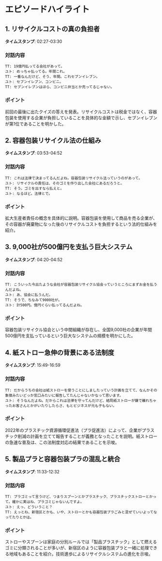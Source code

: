 # エピソードハイライト

## 1. リサイクルコストの真の負担者
**タイムスタンプ**: 02:27-03:30

### 対話内容
```
TT: 19億円払ってる会社があって。
ユト: めっちゃ払ってる。年間これ。
TT: 一番なんだけど、そう、年間。これセブンイレブン。
ユト: セブンイレブン、コンビニ。
TT: セブンイレブンはほら、コンビニ弁当とか売ってるじゃない。
```

### ポイント
前回の最後に出たクイズの答えを発表。リサイクルコストは税金ではなく、容器包装を使用する企業が負担していることを具体的な金額で示し、セブンイレブンが第1位であることを明かした。

## 2. 容器包装リサイクル法の仕組み
**タイムスタンプ**: 03:53-04:52

### 対話内容
```
TT: これは法律で決まってるんだよね。容器包装リサイクル法っていうのがあって。
ユト: リサイクルの責任は、そのゴミを作り出した会社にあるだろうと。
TT: そう。ゴミを出すなら払えと。
ユト: なるほど。法律とで。
```

### ポイント
拡大生産者責任の概念を具体的に説明。容器包装を使用して商品を売る企業が、その容器が廃棄物になった後のリサイクルコストを負担するという法的仕組みを紹介。

## 3. 9,000社が500億円を支払う巨大システム
**タイムスタンプ**: 04:20-04:52

### 対話内容
```
TT: こういった今出たような会社が容器包装リサイクル協会っていうところにまずお金を払うんだよね。
ユト: あ、協会に払うんだ。
TT: そうで、ちなみて9000社が。
ユト: 計500円。億円ぐらい払ってるんだよね。
```

### ポイント
容器包装リサイクル協会という中間組織が存在し、全国9,000社の企業が年間500億円を支払っているという巨大なシステムの規模を明かにした。

## 4. 紙ストロー急伸の背景にある法制度
**タイムスタンプ**: 15:49-16:59

### 対話内容
```
TT: だからうちの会社は紙ストローを使うことにしましたっていう計画を立てて、なんかその象徴みたいどっか窓口みたいに報告してたんじゃないかなって思います。
ユト: そうなんだよね。だからこれは法律を守ってんだけど、結局紙ストローが嫌で離れちゃったお客さんとかがいたりしたらさ、もとビジネスが元も子もない。
```

### ポイント
2022年のプラスチック資源循環促進法（プラ促進法）によって、企業がプラスチック削減の計画を立てて報告することが義務となったことを説明。紙ストローの急速な普及は、この法制度対応の結果であることを示唆。

## 5. 製品プラと容器包装プラの混乱と統合
**タイムスタンプ**: 11:33-12:32

### 対話内容
```
TT: プラゴミって言うけど、つまりスプーンとかプラスチック、プラスチックストローとかって。確かに実はね、プラゴミじゃないんですよ。
ユト: えっ、どういうこと？
TT: えっとね、新宿区とかも、いや、ストローとかも容器包装プラごみと混ぜていいよってなってたりとかは。
```

### ポイント
ストローやスプーンは家庭の分別ルールでは「製品プラスチック」として燃えるゴミに分類されることが多いが、新宿区のように容器包装プラと一緒に処理できる地域もあることを紹介。技術進歩によるリサイクルシステムの進化を示唆。